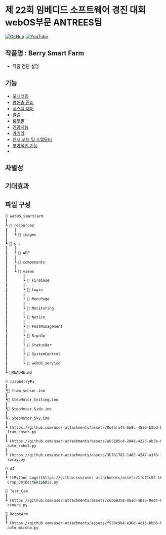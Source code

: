 # 제 22회 임베디드 소프트웨어 경진 대회 webOS부문 ANTREES팀

[![GitHub](https://img.shields.io/badge/GitHub-black?style=for-the-badge&logo=github&logoColor=white)](https://github.com/webOS-ANTREES)
[![YouTube](https://img.shields.io/badge/YouTube-FF0000?style=for-the-badge&logo=youtube&logoColor=white)](https://www.youtube.com/results?search_query=%EB%B9%84%EB%B9%94%EB%8C%80%EC%99%95)



## 작품명 : Berry Smart Farm

- 작품 간단 설명

## 기능
- [모니터링](https://github.com/webOS-ANTREES/2024ESWContest_webOS_3002/tree/main/SmartFarm/src/views/Monitoring)
- [병해충 관리](https://github.com/webOS-ANTREES/2024ESWContest_webOS_3002/tree/main/SmartFarm/src/views/PestManagement)
- [시스템 제어](https://github.com/webOS-ANTREES/2024ESWContest_webOS_3002/tree/main/SmartFarm/src/views/SystemControl)
- [알림](https://github.com/webOS-ANTREES/2024ESWContest_webOS_3002/tree/main/SmartFarm/src/views/Notice)
- [로봇팔](https://github.com/webOS-ANTREES/2024ESWContest_webOS_3002/tree/main/RobotArm)
- [인공지능](https://github.com/webOS-ANTREES/AI)
- [카메라](https://github.com/webOS-ANTREES/2024ESWContest_webOS_3002/tree/main/Test_Cam)
- [센서 코드 및 스텝모터](https://github.com/webOS-ANTREES/2024ESWContest_webOS_3002/tree/main/raspberryPi)
- [부가적인 기능](https://github.com/webOS-ANTREES/2024ESWContest_webOS_3002)
- 
## 차별성

## 기대효과

## 파일 구성
```bash
🗄️ webOS_SmartFarm
┃
┗ 📁 resources
┃   ┃
┃   ┗ 📁 images
┃
┗ 📁 src
┃   ┃
┃   ┗ 📁 APP
┃   ┃
┃   ┗ 📁 components
┃   ┃
┃   ┗ 📁 views
┃       ┃
┃       ┗ 📁 Firebase
┃       ┃
┃       ┗ 📁 Login
┃       ┃
┃       ┗ 📁 MenuPage
┃       ┃
┃       ┗ 📁 Monitoring
┃       ┃
┃       ┗ 📁 Notice
┃       ┃
┃       ┗ 📁 PestManagement
┃       ┃
┃       ┗ 📁 SignUp
┃       ┃
┃       ┗ 📁 StatusBar
┃       ┃
┃       ┗ 📁 SystemControl
┃       ┃
┃       ┗ 📁 webOS_service
┃
┗ 📜README.md

🗄️ raspberryPi
┃
┗📜 fram_sensor.ino
┃
┗📜 StepMotor_Ceiling.ino
┃
┗📜 StepMotor_Side.ino
┃
┗📜 StepMotor_Sky.ino
┃
┗ (https://github.com/user-attachments/assets/8d7afa45-6b8c-4530-b8bd-b277a4b92fd2)
 fram_snsor.py
┃
┗ (https://github.com/user-attachments/assets/ab5105c4-2848-4223-ab5b-92734ce40de2)
 auto_robot.py
┃
┗ (https://github.com/user-attachments/assets/3b7b1782-1482-4247-a1f8-f2e6d62d161c)
 spray.py

🗄️ AI
┃
┗ ![Python Logo](https://github.com/user-attachments/assets/1fd2fc62-1612-4973-a934-489cd9b60800)
 Crop_ObjDect&Rip&Dis.py

🗄️ Test_Cam
┃
┗ (https://github.com/user-attachments/assets/c6b69358-061d-4be3-9ed4-8e5b8b64b20b)
 camera.py

🗄️ RobotArm
┃
┗ (https://github.com/user-attachments/assets/f950c9b4-e36d-4c15-8bb5-bdaa277e5413)
 auto_mirobo.py

```


